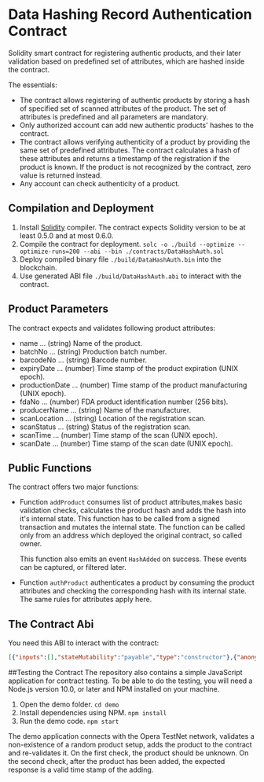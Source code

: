 # Data Hashing Record Authentication Contract

Solidity smart contract for registering authentic products, and their later validation based 
on predefined set of attributes, which are hashed inside the contract.

The essentials:
    
- The contract allows registering of authentic products by storing a hash of specified
  set of scanned attributes of the product. The set of attributes is predefined and all
  parameters are mandatory.
- Only authorized account can add new authentic products' hashes to the contract.
- The contract allows verifying authenticity of a product by providing the same set of
  predefined attributes. The contract calculates a hash of these attributes and returns
  a timestamp of the registration if the product is known. If the product is not recognized
  by the contract, zero value is returned instead.
- Any account can check authenticity of a product.

## Compilation and Deployment
1. Install [Solidity](https://solidity.readthedocs.io) compiler. 
    The contract expects Solidity version to be at least 0.5.0 and at most 0.6.0.
2. Compile the contract for deployment.
    `solc -o ./build --optimize --optimize-runs=200 --abi --bin ./contracts/DataHashAuth.sol`
3. Deploy compiled binary file `./build/DataHashAuth.bin` into the blockchain.
4. Use generated ABI file `./build/DataHashAuth.abi` to interact with the contract.

## Product Parameters
The contract expects and validates following product attributes:
- name ... (string) Name of the product.
- batchNo ... (string) Production batch number.
- barcodeNo ... (string) Barcode number.
- expiryDate ... (number) Time stamp of the product expiration (UNIX epoch).
- productionDate ... (number) Time stamp of the product manufacturing (UNIX epoch). 
- fdaNo ... (number) FDA product identification number (256 bits).
- producerName ... (string) Name of the manufacturer.
- scanLocation ... (string) Location of the registration scan.
- scanStatus ... (string) Status of the registration scan.
- scanTime ... (number) Time stamp of the scan (UNIX epoch).
- scanDate ... (number) Time stamp of the scan date (UNIX epoch).

## Public Functions
The contract offers two major functions:

- Function `addProduct` consumes list of product attributes,makes basic validation checks, 
  calculates the product hash and adds the hash into it's internal state. This function has 
  to be called from a signed transaction and mutates the internal state. The function can be called only
  from an address which deployed the original contract, so called owner.
   
  This function also emits an event `HashAdded` on success. These events can be captured, or filtered later.
  
- Function `authProduct` authenticates a product by consuming the product attributes and checking 
  the corresponding hash with its internal state. The same rules for attributes apply here.
  
## The Contract Abi
You need this ABI to interact with the contract:
```json
[{"inputs":[],"stateMutability":"payable","type":"constructor"},{"anonymous":false,"inputs":[{"indexed":false,"internalType":"bytes32","name":"hash","type":"bytes32"},{"indexed":false,"internalType":"uint256","name":"time","type":"uint256"}],"name":"HashAdded","type":"event"},{"inputs":[{"internalType":"bytes","name":"name","type":"bytes"},{"internalType":"bytes","name":"batchNo","type":"bytes"},{"internalType":"bytes","name":"barcodeNo","type":"bytes"},{"internalType":"uint256","name":"expiryDate","type":"uint256"},{"internalType":"uint256","name":"productionDate","type":"uint256"},{"internalType":"uint256","name":"fdaNo","type":"uint256"},{"internalType":"bytes","name":"producerName","type":"bytes"},{"internalType":"bytes","name":"scanLocation","type":"bytes"},{"internalType":"bytes","name":"scanStatus","type":"bytes"},{"internalType":"uint256","name":"scanTime","type":"uint256"},{"internalType":"uint256","name":"scanDate","type":"uint256"}],"name":"addProduct","outputs":[{"internalType":"bytes32","name":"","type":"bytes32"}],"stateMutability":"payable","type":"function"},{"inputs":[{"internalType":"bytes","name":"name","type":"bytes"},{"internalType":"bytes","name":"batchNo","type":"bytes"},{"internalType":"bytes","name":"barcodeNo","type":"bytes"},{"internalType":"uint256","name":"expiryDate","type":"uint256"},{"internalType":"uint256","name":"productionDate","type":"uint256"},{"internalType":"uint256","name":"fdaNo","type":"uint256"},{"internalType":"bytes","name":"producerName","type":"bytes"},{"internalType":"bytes","name":"scanLocation","type":"bytes"},{"internalType":"bytes","name":"scanStatus","type":"bytes"},{"internalType":"uint256","name":"scanTime","type":"uint256"},{"internalType":"uint256","name":"scanDate","type":"uint256"}],"name":"authProduct","outputs":[{"internalType":"bytes32","name":"","type":"bytes32"},{"internalType":"uint256","name":"","type":"uint256"}],"stateMutability":"view","type":"function"},{"inputs":[],"name":"manager","outputs":[{"internalType":"address payable","name":"","type":"address"}],"stateMutability":"view","type":"function"}]
```

##Testing the Contract
The repository also contains a simple JavaScript application for contract testing. To be able to do the testing, 
you will need a Node.js version 10.0, or later and NPM installed on your machine.

1. Open the demo folder. `cd demo`
2. Install dependencies using NPM. `npm install`
3. Run the demo code. `npm start`

The demo application connects with the Opera TestNet network, validates a non-existence of a random product
setup, adds the product to the contract and re-validates it. On the first check, the product should be unknown.
On the second check, after the product has been added, the expected response is a valid time stamp 
of the adding.
   
